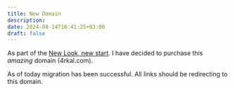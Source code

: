 ```yaml
---
title: New Domain
description: 
date: 2024-08-14T16:41:25+03:00
draft: false
---
```


As part of the [New Look, new start](https://4rkal.com/posts/newlook). I have decided to purchase this *amazing* domain (4rkal.com). 

As of today migration has been successful. All links should be redirecting to this domain.  